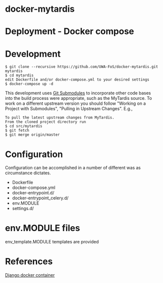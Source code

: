 # docker-mytardis

# Deployment - Docker compose



# Development

```
$ git clone --recursive https://github.com/UWA-FoS/docker-mytardis.git mytardis
$ cd mytardis
edit Dockerfile and/or docker-compose.yml to your desired settings
$ docker-compose up -d
```

This development uses [Git Submodules](https://git-scm.com/book/en/v2/Git-Tools-Submodules) to incorporate other code bases into the build process were appropriate, such as the MyTardis source. To work on a different upstream version you should follow "Working on a Project with Submodules", "Pulling in Upstream Changes". E.g.,

```
To pull the latest upstream changes from MyTardis.
From the cloned project directory run
$ cd src/mytardis
$ git fetch
$ git merge origin/master
```

# Configuration

Configuration can be accomplished in a number of different was as circumstance dictates.

* Dockerfile
* docker-compose.yml
* docker-entrypoint.d/
* docker-entrypoint_celery.d/
* env.MODULE
* settings.d/

# env.MODULE files

env_template.MODULE templates are provided

# References

[Django docker container](https://github.com/GoHiTech/docker-django)

